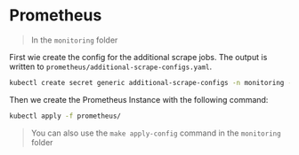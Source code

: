 # Prometheus

> In the `monitoring` folder

First wie create the config for the additional scrape jobs. The output is written to `prometheus/additional-scrape-configs.yaml`.

```bash
kubectl create secret generic additional-scrape-configs -n monitoring --from-file=prometheus/additional-job/prometheus-additional-job.yaml --dry-run=client -oyaml > prometheus/additional-scrape-configs.yaml
```

Then we create the Prometheus Instance with the following command:

```bash
kubectl apply -f prometheus/
```

> You can also use the `make apply-config` command in the `monitoring` folder
